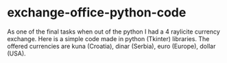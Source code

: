 # exchange-office-python-code
As one of the final tasks when out of the python I had a 4 raylicite currency exchange. Here is a simple code made in python (Tkinter) libraries. The offered currencies are kuna (Croatia), dinar (Serbia), euro (Europe), dollar (USA).
